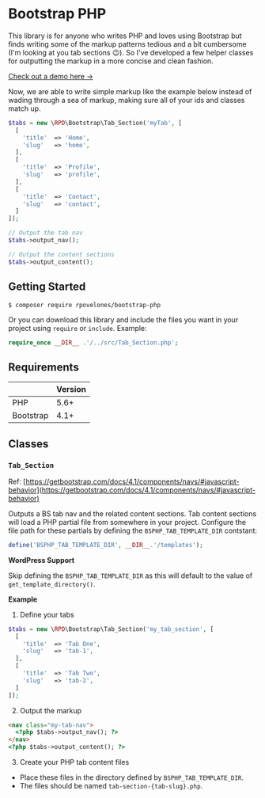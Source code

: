 # Bootstrap PHP

This library is for anyone who writes PHP and loves using Bootstrap but finds writing some of the markup patterns tedious and a bit cumbersome (I'm looking at you tab sections :wink:). So I've developed a few helper classes for outputting the markup in a more concise and clean fashion.

[Check out a demo here →](https://rpdesignlab.com/libraries/bootstrap-php/demo/tabs/)

Now, we are able to write simple markup like the example below instead of wading through a sea of markup, making sure all of your ids and classes match up.

```php
$tabs = new \RPD\Bootstrap\Tab_Section('myTab', [
  [
    'title'  => 'Home',
    'slug'   => 'home',
  ],
  [
    'title'  => 'Profile',
    'slug'   => 'profile',
  ],
  [
    'title'  => 'Contact',
    'slug'   => 'contact',
  ]
]);

// Output the tab nav
$tabs->output_nav();

// Output the content sections
$tabs->output_content();
```

## Getting Started

```shell
$ composer require rpovelones/bootstrap-php
```

Or you can download this library and include the files you want in your project using `require` or `include`. Example:

```php
require_once __DIR__ .'/../src/Tab_Section.php';
```

## Requirements

|   | Version |
| - | - |
| PHP | 5.6+ |
| Bootstrap | 4.1+ |

## Classes

### `Tab_Section`

Ref: [https://getbootstrap.com/docs/4.1/components/navs/#javascript-behavior](https://getbootstrap.com/docs/4.1/components/navs/#javascript-behavior)

Outputs a BS tab nav and the related content sections. Tab content sections will load a PHP partial file from somewhere in your project. Configure the file path for these partials by defining the `BSPHP_TAB_TEMPLATE_DIR` contstant:

```php
define('BSPHP_TAB_TEMPLATE_DIR', __DIR__.'/templates');
```

**WordPress Support**

Skip defining the `BSPHP_TAB_TEMPLATE_DIR` as this will default to the value of `get_template_directory()`.

**Example**

1. Define your tabs

```php
$tabs = new \RPD\Bootstrap\Tab_Section('my_tab_section', [
  [
    'title'  => 'Tab One',
    'slug'   => 'tab-1',
  ],
  [
    'title'  => 'Tab Two',
    'slug'   => 'tab-2',
  ]
]);
```

2. Output the markup

```html
<nav class="my-tab-nav">
  <?php $tabs->output_nav(); ?>
</nav>
<?php $tabs->output_content(); ?>
```

3. Create your PHP tab content files

- Place these files in the directory defined by `BSPHP_TAB_TEMPLATE_DIR`.
- The files should be named `tab-section-{tab-slug}.php`.
